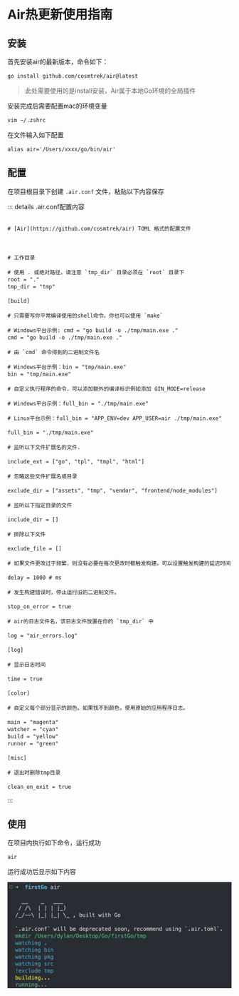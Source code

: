 # Air热更新使用指南

## 安装

首先安装air的最新版本，命令如下：

```sh
go install github.com/cosmtrek/air@latest
 ```

> 此处需要使用的是install安装，Air属于本地Go环境的全局插件

安装完成后需要配置mac的环境变量

```sh
vim ~/.zshrc
 ```

在文件输入如下配置

```
alias air='/Users/xxxx/go/bin/air'
```

## 配置

在项目根目录下创建 `.air.conf` 文件，粘贴以下内容保存

::: details .air.conf配置内容
  

```

# [Air](https://github.com/cosmtrek/air) TOML 格式的配置文件

 

# 工作目录

# 使用 . 或绝对路径，请注意 `tmp_dir` 目录必须在 `root` 目录下
root = "."
tmp_dir = "tmp"
 
[build]

# 只需要写你平常编译使用的shell命令。你也可以使用 `make`

# Windows平台示例: cmd = "go build -o ./tmp/main.exe ."
cmd = "go build -o ./tmp/main.exe ."

# 由 `cmd` 命令得到的二进制文件名

# Windows平台示例：bin = "tmp/main.exe"
bin = "tmp/main.exe"

# 自定义执行程序的命令，可以添加额外的编译标识例如添加 GIN_MODE=release

# Windows平台示例：full_bin = "./tmp/main.exe"

# Linux平台示例：full_bin = "APP_ENV=dev APP_USER=air ./tmp/main.exe"

full_bin = "./tmp/main.exe"

# 监听以下文件扩展名的文件.

include_ext = ["go", "tpl", "tmpl", "html"]

# 忽略这些文件扩展名或目录

exclude_dir = ["assets", "tmp", "vendor", "frontend/node_modules"]

# 监听以下指定目录的文件

include_dir = []

# 排除以下文件

exclude_file = []

# 如果文件更改过于频繁，则没有必要在每次更改时都触发构建。可以设置触发构建的延迟时间

delay = 1000 # ms

# 发生构建错误时，停止运行旧的二进制文件。

stop_on_error = true

# air的日志文件名，该日志文件放置在你的 `tmp_dir` 中

log = "air_errors.log"
 
[log]

# 显示日志时间

time = true
 
[color]

# 自定义每个部分显示的颜色。如果找不到颜色，使用原始的应用程序日志。

main = "magenta"
watcher = "cyan"
build = "yellow"
runner = "green"
 
[misc]

# 退出时删除tmp目录

clean_on_exit = true
```

:::

## 使用

在项目内执行如下命令，运行成功

```sh
air
```

运行成功后显示如下内容

![Air安装完成](./img/Air_Successful_installation.jpg)
